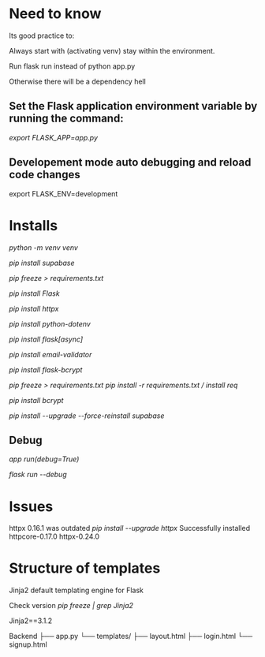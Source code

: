 # Need to know
Its good practice to: 

Always start with (activating venv) stay within the environment.

Run flask run instead of python app.py

Otherwise there will be a dependency hell

## Set the Flask application environment variable by running the command:
*export FLASK_APP=app.py*

## Developement mode auto debugging and reload code changes
export FLASK_ENV=development

# Installs
*python -m venv venv*

*pip install supabase*

*pip freeze > requirements.txt*

*pip install Flask*

*pip install httpx*

*pip install python-dotenv*

*pip install flask[async]*

*pip install email-validator*

*pip install flask-bcrypt*

<!-- *pip install sqlalchemy* -->

*pip freeze > requirements.txt*
*pip install -r requirements.txt / install req*

*pip install bcrypt*

*pip install --upgrade --force-reinstall supabase*


## Debug 
*app run(debug=True)*

*flask run --debug*

# Issues
httpx 0.16.1 was outdated 
*pip install --upgrade httpx*
Successfully installed httpcore-0.17.0 httpx-0.24.0

# Structure of templates 
Jinja2 default templating engine for Flask

Check version *pip freeze | grep Jinja2*

Jinja2==3.1.2

Backend
  ├── app.py
  └── templates/
      ├── layout.html
      ├── login.html
      └── signup.html